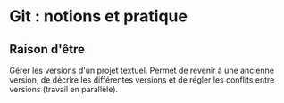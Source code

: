 # Git : notions et pratique

## Raison d'être

Gérer les versions d'un projet textuel.
Permet de revenir à une ancienne version, de décrire les différentes versions et de régler les conflits entre versions (travail en parallèle).
